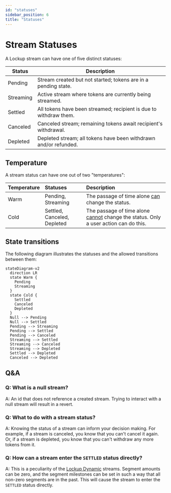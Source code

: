```yaml
---
id: "statuses"
sidebar_position: 6
title: "Statuses"
---
```


# Stream Statuses

A Lockup stream can have one of five distinct statuses:

| Status    | Description                                                       |
| --------- | ----------------------------------------------------------------- |
| Pending   | Stream created but not started; tokens are in a pending state.    |
| Streaming | Active stream where tokens are currently being streamed.          |
| Settled   | All tokens have been streamed; recipient is due to withdraw them. |
| Canceled  | Canceled stream; remaining tokens await recipient's withdrawal.   |
| Depleted  | Depleted stream; all tokens have been withdrawn and/or refunded.  |

## Temperature

A stream status can have one out of two "temperatures":

| Temperature | Statuses                    | Description                                                                                    |
| :---------- | :-------------------------- | :--------------------------------------------------------------------------------------------- |
| Warm        | Pending, Streaming          | The passage of time alone <ins>can</ins> change the status.                                    |
| Cold        | Settled, Canceled, Depleted | The passage of time alone <ins>cannot</ins> change the status. Only a user action can do this. |

## State transitions

The following diagram illustrates the statuses and the allowed transitions between them:

```mermaid
stateDiagram-v2
  direction LR
  state Warm {
    Pending
    Streaming
  }
  state Cold {
    Settled
    Canceled
    Depleted
  }
  Null --> Pending
  Null --> Settled
  Pending --> Streaming
  Pending --> Settled
  Pending --> Canceled
  Streaming --> Settled
  Streaming --> Canceled
  Streaming --> Depleted
  Settled --> Depleted
  Canceled --> Depleted
```

## Q&A

### Q: What is a null stream?

A: An id that does not reference a created stream. Trying to interact with a null stream will result in a revert.

### Q: What to do with a stream status?

A: Knowing the status of a stream can inform your decision making. For example, if a stream is canceled, you know that
you can't cancel it again. Or, if a stream is depleted, you know that you can't withdraw any more tokens from it.

### Q: How can a stream enter the `SETTLED` status directly?

A: This is a peculiarity of the [Lockup Dynamic](/concepts/lockup/stream-shapes#lockup-dynamic) streams. Segment amounts
can be zero, and the segment milestones can be set in such a way that all non-zero segments are in the past. This will
cause the stream to enter the `SETTLED` status directly.
